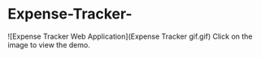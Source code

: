 # Expense-Tracker-

![Expense Tracker Web Application](Expense Tracker gif.gif)
Click on the image to view the demo.
